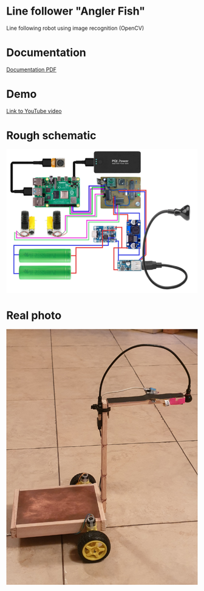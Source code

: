 # Line follower "Angler Fish"
Line following robot using image recognition (OpenCV)
# Documentation
[Documentation PDF](https://github.com/roman-oberenkowski/line_follower/blob/86b85e8dc0ec879baf128376f8ef6692d60e4e93/readme_resources/Dokumentacja.pdf)
# Demo
[Link to YouTube video](https://www.youtube.com/watch?v=mOt6cKBLhIQ)
# Rough schematic
![schematic_photo](https://github.com/roman-oberenkowski/line_follower/blob/61885e40da537e03503e23dd30874474bcad4432/readme_resources/Robot%20scheme.jpg)
# Real photo
![real](https://github.com/roman-oberenkowski/line_follower/blob/61885e40da537e03503e23dd30874474bcad4432/readme_resources/20200627_205343.jpg)
